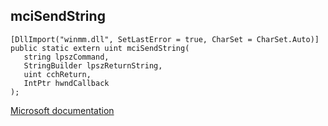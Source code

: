## mciSendString

```
[DllImport("winmm.dll", SetLastError = true, CharSet = CharSet.Auto)]
public static extern uint mciSendString(
   string lpszCommand,
   StringBuilder lpszReturnString,
   uint cchReturn,
   IntPtr hwndCallback
);
```

[Microsoft documentation](TODO)
